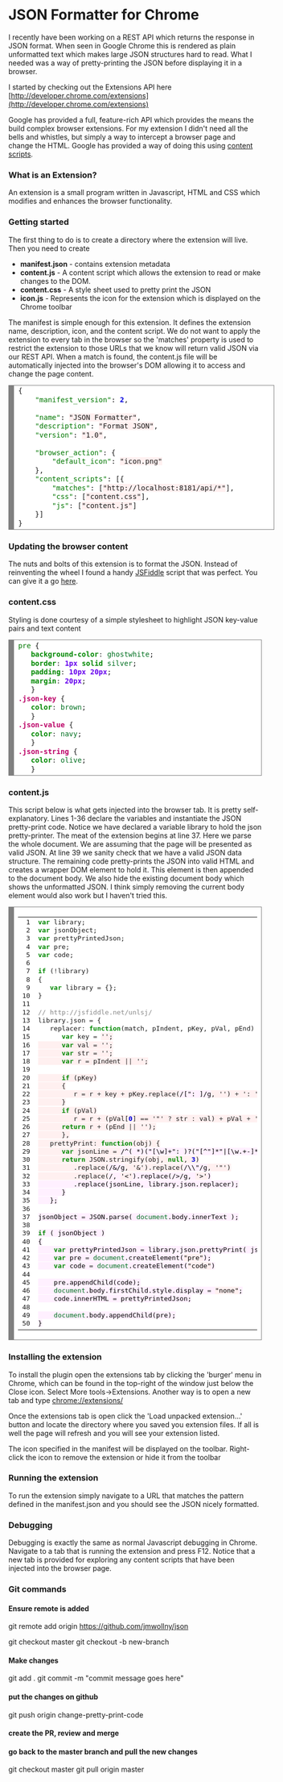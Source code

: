 # JSON Formatter for Chrome

I recently have been working on a REST API which returns the response in JSON format. When seen in Google Chrome this is rendered as plain unformatted text which makes large JSON structures hard to read. What I needed was a way of pretty-printing the JSON before displaying it in a browser.

I started by checking out the Extensions API here [http://developer.chrome.com/extensions](http://developer.chrome.com/extensions)

Google has provided a full, feature-rich API which provides the means the build complex browser extensions. For my extension I didn't need all the bells and whistles, but simply a way to intercept a browser page and change the HTML. Google has provided a way of doing this using [content scripts](https://developer.chrome.com/extensions/content_scripts).

### What is an Extension?

An extension is a small program written in Javascript, HTML and CSS which modifies and enhances the browser functionality.

### Getting started

The first thing to do is to create a directory where the extension will live. Then you need to create

*   **manifest.json** - contains extension metadata
*   **content.js** - A content script which allows the extension to read or make changes to the DOM.
*   **content.css** - A style sheet used to pretty print the JSON
*   **icon.js** - Represents the icon for the extension which is displayed on the Chrome toolbar

The manifest is simple enough for this extension. It defines the extension name, description, icon, and the content script. We do not want to apply the extension to every tab in the browser so the 'matches' property is used to restrict the extension to those URLs that we know will return valid JSON via our REST API. When a match is found, the content.js file will be automatically injected into the browser's DOM allowing it to access and change the page content.

<div style="background: #ffffff; overflow: auto; width: 500px; border: solid gray; border-width: .1em .1em .1em .8em; padding: .2em .6em;">

<pre style="margin: 0; line-height: 125%;">{
	<span style="color: #007700;">"manifest_version"</span>: <span style="color: #0000dd; font-weight: bold;">2</span>,

	<span style="color: #007700;">"name"</span>: <span style="background-color: #fff0f0;">"JSON Formatter"</span>,
	<span style="color: #007700;">"description"</span>: <span style="background-color: #fff0f0;">"Format JSON"</span>,
	<span style="color: #007700;">"version"</span>: <span style="background-color: #fff0f0;">"1.0"</span>,

	<span style="color: #007700;">"browser_action"</span>: {
		<span style="color: #007700;">"default_icon"</span>: <span style="background-color: #fff0f0;">"icon.png"</span>
	},
	<span style="color: #007700;">"content_scripts"</span>: [{
		<span style="color: #007700;">"matches"</span>: [<span style="background-color: #fff0f0;">"http://localhost:8181/api/*"</span>],
		<span style="color: #007700;">"css"</span>: [<span style="background-color: #fff0f0;">"content.css"</span>],
		<span style="color: #007700;">"js"</span>: [<span style="background-color: #fff0f0;">"content.js"</span>]
	}]
}
</pre>

</div>

### Updating the browser content

The nuts and bolts of this extension is to format the JSON. Instead of reinventing the wheel I found a handy [JSFiddle](http://jsfiddle.net/) script that was perfect. You can give it a go [here](http://jsfiddle.net/unlsj/).

### content.css

Styling is done courtesy of a simple stylesheet to highlight JSON key-value pairs and text content

<div style="background: #ffffff; overflow: auto; width: auto; border: solid gray; border-width: .1em .1em .1em .8em; padding: .2em .6em;">

<pre style="margin: 0; line-height: 125%;"><span style="color: #007700;">pre</span> {
   <span style="color: #008800; font-weight: bold;">background-color</span><span style="color: #333333;">:</span> <span style="color: #007020;">ghostwhite</span>;
   <span style="color: #008800; font-weight: bold;">border</span><span style="color: #333333;">:</span> <span style="color: #6600ee; font-weight: bold;">1px</span> <span style="color: #008800; font-weight: bold;">solid</span> <span style="color: #007020;">silver</span>;
   <span style="color: #008800; font-weight: bold;">padding</span><span style="color: #333333;">:</span> <span style="color: #6600ee; font-weight: bold;">10px</span> <span style="color: #6600ee; font-weight: bold;">20px</span>;
   <span style="color: #008800; font-weight: bold;">margin</span><span style="color: #333333;">:</span> <span style="color: #6600ee; font-weight: bold;">20px</span>;
   }
<span style="color: #bb0066; font-weight: bold;">.json-key</span> {
   <span style="color: #008800; font-weight: bold;">color</span><span style="color: #333333;">:</span> <span style="color: #007020;">brown</span>;
   }
<span style="color: #bb0066; font-weight: bold;">.json-value</span> {
   <span style="color: #008800; font-weight: bold;">color</span><span style="color: #333333;">:</span> <span style="color: #007020;">navy</span>;
   }
<span style="color: #bb0066; font-weight: bold;">.json-string</span> {
   <span style="color: #008800; font-weight: bold;">color</span><span style="color: #333333;">:</span> <span style="color: #007020;">olive</span>;
   }
</pre>

</div>

### content.js

This script below is what gets injected into the browser tab. It is pretty self-explanatory. Lines 1-36 declare the variables and instantiate the JSON pretty-print code. Notice we have declared a variable library to hold the json pretty-printer. The meat of the extension begins at line 37\. Here we parse the whole document. We are assuming that the page will be presented as valid JSON. At line 39 we sanity check that we have a valid JSON data structure. The remaining code pretty-prints the JSON into valid HTML and creates a wrapper DOM element to hold it. This element is then appended to the document body. We also hide the existing document body which shows the unformatted JSON. I think simply removing the current body element would also work but I haven't tried this.

<div style="background: #ffffff; overflow: auto; width: auto; border: solid gray; border-width: .1em .1em .1em .8em; padding: .2em .6em;">

<table>

<tbody>

<tr>

<td>

<pre style="margin: 0; line-height: 125%; white-space: pre;"> 1
 2
 3
 4
 5
 6
 7
 8
 9
10
11
12
13
14
15
16
17
18
19
20
21
22
23
24
25
26
27
28
29
30
31
32
33
34
35
36
37
38
39
40
41
42
43
44
45
46
47
48
49
50</pre>

</td>

<td>

<pre style="margin: 0; line-height: 125%; white-space: pre;"><span style="color: #008800; font-weight: bold;">var</span> library;
<span style="color: #008800; font-weight: bold;">var</span> jsonObject;
<span style="color: #008800; font-weight: bold;">var</span> prettyPrintedJson;
<span style="color: #008800; font-weight: bold;">var</span> pre;
<span style="color: #008800; font-weight: bold;">var</span> code;

<span style="color: #008800; font-weight: bold;">if</span> (<span style="color: #333333;">!</span>library)
{
   <span style="color: #008800; font-weight: bold;">var</span> library <span style="color: #333333;">=</span> {};
}

<span style="color: #888888;">// http://jsfiddle.net/unlsj/</span>
library.json <span style="color: #333333;">=</span> {
   replacer<span style="color: #333333;">:</span> <span style="color: #008800; font-weight: bold;">function</span>(match, pIndent, pKey, pVal, pEnd) {
	  <span style="color: #008800; font-weight: bold;">var</span> key <span style="color: #333333;">=</span> <span style="background-color: #fff0f0;">'<span class=json-key>'</span>;
	  <span style="color: #008800; font-weight: bold;">var</span> val <span style="color: #333333;">=</span> <span style="background-color: #fff0f0;">'<span class=json-value>'</span>;
	  <span style="color: #008800; font-weight: bold;">var</span> str <span style="color: #333333;">=</span> <span style="background-color: #fff0f0;">'<span class=json-string>'</span>;
	  <span style="color: #008800; font-weight: bold;">var</span> r <span style="color: #333333;">=</span> pIndent <span style="color: #333333;">||</span> <span style="background-color: #fff0f0;">''</span>;

	  <span style="color: #008800; font-weight: bold;">if</span> (pKey)
	  {
		 r <span style="color: #333333;">=</span> r <span style="color: #333333;">+</span> key <span style="color: #333333;">+</span> pKey.replace(<span style="color: #000000; background-color: #fff0ff;">/[": ]/g</span>, <span style="background-color: #fff0f0;">''</span>) <span style="color: #333333;">+</span> <span style="background-color: #fff0f0;">'</span>: '</span>;
	  }
	  <span style="color: #008800; font-weight: bold;">if</span> (pVal)
		 r <span style="color: #333333;">=</span> r <span style="color: #333333;">+</span> (pVal[<span style="color: #0000dd; font-weight: bold;">0</span>] <span style="color: #333333;">==</span> <span style="background-color: #fff0f0;">'"'</span> <span style="color: #333333;">?</span> str <span style="color: #333333;">:</span> val) <span style="color: #333333;">+</span> pVal <span style="color: #333333;">+</span> <span style="background-color: #fff0f0;">'</span>'</span>;
	  <span style="color: #008800; font-weight: bold;">return</span> r <span style="color: #333333;">+</span> (pEnd <span style="color: #333333;">||</span> <span style="background-color: #fff0f0;">''</span>);
	  },
   prettyPrint<span style="color: #333333;">:</span> <span style="color: #008800; font-weight: bold;">function</span>(obj) {
	  <span style="color: #008800; font-weight: bold;">var</span> jsonLine <span style="color: #333333;">=</span> <span style="color: #000000; background-color: #fff0ff;">/^( *)("[\w]+": )?("[^"]*"|[\w.+-]*)?([,[{])?$/mg</span>;
	  <span style="color: #008800; font-weight: bold;">return</span> JSON.stringify(obj, <span style="color: #008800; font-weight: bold;">null</span>, <span style="color: #0000dd; font-weight: bold;">3</span>)
		 .replace(<span style="color: #000000; background-color: #fff0ff;">/&/g</span>, <span style="background-color: #fff0f0;">'&amp;'</span>).replace(<span style="color: #000000; background-color: #fff0ff;">/\\"/g</span>, <span style="background-color: #fff0f0;">'&quot;'</span>)
		 .replace(<span style="color: #000000; background-color: #fff0ff;">/</g</span>, <span style="background-color: #fff0f0;">'&lt;'</span>).replace(<span style="color: #000000; background-color: #fff0ff;">/>/g</span>, <span style="background-color: #fff0f0;">'&gt;'</span>)
		 .replace(jsonLine, library.json.replacer);
	  }
   };

jsonObject <span style="color: #333333;">=</span> JSON.parse( <span style="color: #007020;">document</span>.body.innerText );

<span style="color: #008800; font-weight: bold;">if</span> ( jsonObject )
{
	<span style="color: #008800; font-weight: bold;">var</span> prettyPrintedJson <span style="color: #333333;">=</span> library.json.prettyPrint( jsonObject );
	<span style="color: #008800; font-weight: bold;">var</span> pre <span style="color: #333333;">=</span> <span style="color: #007020;">document</span>.createElement(<span style="background-color: #fff0f0;">"pre"</span>);
	<span style="color: #008800; font-weight: bold;">var</span> code <span style="color: #333333;">=</span> <span style="color: #007020;">document</span>.createElement(<span style="background-color: #fff0f0;">"code"</span>)

	pre.appendChild(code);
	<span style="color: #007020;">document</span>.body.firstChild.style.display <span style="color: #333333;">=</span> <span style="background-color: #fff0f0;">"none"</span>;
	code.innerHTML <span style="color: #333333;">=</span> prettyPrintedJson;

	<span style="color: #007020;">document</span>.body.appendChild(pre);
}
</pre>

</td>

</tr>

</tbody>

</table>

</div>

### Installing the extension

To install the plugin open the extensions tab by clicking the 'burger' menu in Chrome, which can be found in the top-right of the window just below the Close icon. Select More tools->Extensions. Another way is to open a new tab and type [chrome://extensions/](chrome://extensions/)

Once the extensions tab is open click the 'Load unpacked extension...' button and locate the directory where you saved you extension files. If all is well the page will refresh and you will see your extension listed.

The icon specified in the manifest will be displayed on the toolbar. Right-click the icon to remove the extension or hide it from the toolbar

### Running the extension

To run the extension simply navigate to a URL that matches the pattern defined in the manifest.json and you should see the JSON nicely formatted.

### Debugging

Debugging is exactly the same as normal Javascript debugging in Chrome. Navigate to a tab that is running the extension and press F12\. Notice that a new tab is provided for exploring any content scripts that have been injected into the browser page.

### Git commands
#### Ensure remote is added
git remote add origin https://github.com/jmwollny/json

git checkout master
git checkout -b new-branch
#### Make changes
git add .
git commit -m "commit message goes here"
#### put the changes on github
git push origin change-pretty-print-code
#### create the PR, review and merge
#### go back to the master branch and pull the new changes
git checkout master
git pull origin master
